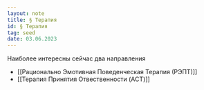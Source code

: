 ```yaml
---
layout: note
title: § Терапия
id: § Терапия
tag: seed
date: 03.06.2023
---
```


Наиболее интересны сейчас два направления
- [[Рационально Эмотивная Поведенческая Терапия (РЭПТ)]]
- [[Терапия Принятия Отвественности (ACT)]]



